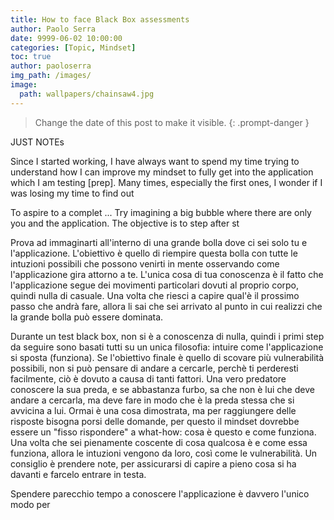 ```yaml
---
title: How to face Black Box assessments
author: Paolo Serra
date: 9999-06-02 10:00:00
categories: [Topic, Mindset]
toc: true
author: paoloserra
img_path: /images/
image:
  path: wallpapers/chainsaw4.jpg
---
```


> Change the date of this post to make it visible.
{: .prompt-danger }

 JUST NOTEs

Since I started working, I have always want to spend my time trying to understand how I can improve my mindset to fully get into the application which I am testing [prep]. Many times, especially the first ones, I wonder if I was losing my time to find out 

To aspire to a complet ... Try imagining a big bubble where there are only you and the application. The objective is to step after st

Prova ad immaginarti all'interno di una grande bolla dove ci sei solo tu e l'applicazione. L'obiettivo è quello di riempire questa bolla con tutte le intuzioni possibili che possono venirti in mente osservando come l'applicazione gira attorno a te. L'unica cosa di tua conoscenza è il fatto che l'applicazione segue dei movimenti particolari dovuti al proprio corpo, quindi nulla di casuale. Una volta che riesci a capire qual'è il prossimo passo che andrà fare, allora li sai che sei arrivato al punto in cui realizzi che la grande bolla può essere dominata. 

Durante un test black box, non si è a conoscenza di nulla, quindi i primi step da seguire sono basati tutti su un unica filosofia: intuire come l'applicazione si sposta (funziona). Se l'obiettivo finale è quello di scovare più vulnerabilità possibili, non si può pensare di andare a cercarle, perchè ti perderesti facilmente, ciò è dovuto a causa di tanti fattori. Una vero predatore conoscere la sua preda, e se abbastanza furbo, sa che non è lui che deve andare a cercarla, ma deve fare in modo che è la preda stessa che si avvicina a lui.  Ormai è una cosa dimostrata, ma per raggiungere delle risposte bisogna porsi delle domande, per questo il mindset dovrebbe essere un "fisso rispondere" a what-how: cosa è questo e come funziona. Una volta che sei pienamente coscente di cosa qualcosa è e come essa funziona, allora le intuzioni vengono da loro, così come le vulnerabilità. Un consiglio è prendere note, per assicurarsi di capire a pieno cosa si ha davanti e farcelo entrare in testa. 

Spendere parecchio tempo a conoscere l'applicazione è davvero l'unico modo per 